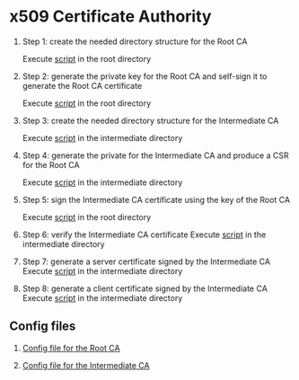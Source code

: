 # x509 Certificate Authority #


1. Step 1: create the needed directory structure for the Root CA

    Execute [script](setupCA.sh) in the root directory

2. Step 2: generate the private key for the Root CA and self-sign it
    to generate the Root CA certificate

    Execute [script](createRootCert.sh) in the root directory

3. Step 3: create the needed directory structure for the Intermediate CA

    Execute [script](setupCA.sh) in the intermediate directory

4. Step 4: generate the private for the Intermediate CA and produce 
    a CSR for the Root CA

    Execute [script](setupCA.sh) in the intermediate directory

5. Step 5: sign the Intermediate CA certificate using the key of the Root CA
    
    Execute [script](signIntermediateCA.sh) in the root directory
    
6. Step 6: verify the Intermediate CA certificate
    Execute [script](verifyIntermediate.sh) in the intermediate directory

7. Step 7: generate a server certificate signed by the Intermediate CA
    Execute [script](createServer.sh) in the intermediate directory
    
8. Step 8: generate a client certificate signed by the Intermediate CA
    Execute [script](createClient.sh) in the intermediate directory
    




## Config files ##

1. [Config file for the Root CA](opensslRoot.cnf)

2. [Config file for the Intermediate CA](opensslIntermediate.cnf)

